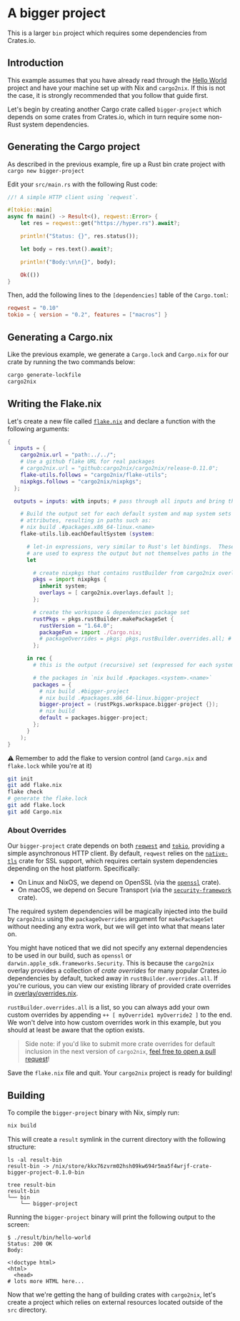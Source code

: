 # A bigger project

This is a larger `bin` project which requires some dependencies from Crates.io.

## Introduction

This example assumes that you have already read through the [Hello World]
project and have your machine set up with Nix and `cargo2nix`. If this is not
the case, it is strongly recommended that you follow that guide first.

[Hello World]: ../1-hello-world/README.md

Let's begin by creating another Cargo crate called `bigger-project` which
depends on some crates from Crates.io, which in turn require some non-Rust
system dependencies.

## Generating the Cargo project

As described in the previous example, fire up a Rust bin crate project with
`cargo new bigger-project`

Edit your `src/main.rs` with the following Rust code:

```rust
//! A simple HTTP client using `reqwest`.

#[tokio::main]
async fn main() -> Result<(), reqwest::Error> {
    let res = reqwest::get("https://hyper.rs").await?;

    println!("Status: {}", res.status());

    let body = res.text().await?;

    println!("Body:\n\n{}", body);

    Ok(())
}
```

Then, add the following lines to the `[dependencies]` table of the `Cargo.toml`:

```toml
reqwest = "0.10"
tokio = { version = "0.2", features = ["macros"] }
```

## Generating a Cargo.nix

Like the previous example, we generate a `Cargo.lock` and `Cargo.nix` for our
crate by running the two commands below:

```bash
cargo generate-lockfile
cargo2nix
```

## Writing the Flake.nix

Let's create a new file called [`flake.nix`] and declare a function with the
following arguments:

[`flake.nix`]: ./flake.nix

```nix
{
  inputs = {
    cargo2nix.url = "path:../../";
    # Use a github flake URL for real packages
    # cargo2nix.url = "github:cargo2nix/cargo2nix/release-0.11.0";
    flake-utils.follows = "cargo2nix/flake-utils";
    nixpkgs.follows = "cargo2nix/nixpkgs";
  };

  outputs = inputs: with inputs; # pass through all inputs and bring them into scope

    # Build the output set for each default system and map system sets into
    # attributes, resulting in paths such as:
    # nix build .#packages.x86_64-linux.<name>
    flake-utils.lib.eachDefaultSystem (system:

      # let-in expressions, very similar to Rust's let bindings.  These names
      # are used to express the output but not themselves paths in the output.
      let

        # create nixpkgs that contains rustBuilder from cargo2nix overlay
        pkgs = import nixpkgs {
          inherit system;
          overlays = [ cargo2nix.overlays.default ];
        };

        # create the workspace & dependencies package set
        rustPkgs = pkgs.rustBuilder.makePackageSet {
          rustVersion = "1.64.0";
          packageFun = import ./Cargo.nix;
          # packageOverrides = pkgs: pkgs.rustBuilder.overrides.all; # Implied, if not specified
        };

      in rec {
        # this is the output (recursive) set (expressed for each system)

        # the packages in `nix build .#packages.<system>.<name>`
        packages = {
          # nix build .#bigger-project
          # nix build .#packages.x86_64-linux.bigger-project
          bigger-project = (rustPkgs.workspace.bigger-project {});
          # nix build
          default = packages.bigger-project;
        };
      }
    );
}
```

:warning: Remember to add the flake to version control (and `Cargo.nix` and
`flake.lock` while you're at it)

```bash
git init
git add flake.nix
flake check
# generate the flake.lock
git add flake.lock
git add Cargo.nix
```

### About Overrides

Our `bigger-project` crate depends on both [`reqwest`] and [`tokio`], providing
a simple asynchronous HTTP client. By default, `reqwest` relies on the
[`native-tls`] crate for SSL support, which requires certain system dependencies
depending on the host platform.  Specifically:

* On Linux and NixOS, we depend on OpenSSL (via the [`openssl`] crate).
* On macOS, we depend on Secure Transport (via the [`security-framework`]
  crate).

[`reqwest`]: https://github.com/seanmonstar/reqwest
[`tokio`]: https://github.com/tokio-rs/tokio
[`native-tls`]: https://github.com/sfackler/rust-native-tls
[`openssl`]: https://github.com/sfackler/rust-openssl
[`security-framework`]: https://github.com/kornelski/rust-security-framework

The required system dependencies will be magically injected into the build by
`cargo2nix` using the `packageOverrides` argument for `makePackageSet` without
needing any extra work, but we will get into what that means later on.

You might have noticed that we did not specify any external dependencies to be
used in our build, such as `openssl` or `darwin.apple_sdk.frameworks.Security`.
This is because the `cargo2nix` overlay provides a collection of _crate
overrides_ for many popular Crates.io dependencies by default, tucked away in
`rustBuilder.overrides.all`. If you're curious, you can view our existing
library of provided crate overrides in [overlay/overrides.nix].

[overlay/overrides.nix]: ../../overlay/overrides.nix

`rustBuilder.overrides.all` is a list, so you can always add your own custom
overrides by appending `++ [ myOverride1 myOverride2 ]` to the end. We won't
delve into how custom overrides work in this example, but you should at least be
aware that the option exists.

> Side note: if you'd like to submit more crate overrides for default inclusion
> in the next version of `cargo2nix`, [feel free to open a pull request]!

[feel free to open a pull request]: ./../../CONTRIBUTING.md

Save the `flake.nix` file and quit. Your `cargo2nix` project is ready for
building!

## Building

To compile the `bigger-project` binary with Nix, simply run:

```bash
nix build
```

This will create a `result` symlink in the current directory with the following
structure:

```text
ls -al result-bin
result-bin -> /nix/store/kkx76zvrm02hsh09kw694r5ma5f4wrjf-crate-bigger-project-0.1.0-bin

tree result-bin
result-bin
└── bin
    └── bigger-project

```

Running the `bigger-project` binary will print the following output to the
screen:

```text
$ ./result/bin/hello-world
Status: 200 OK
Body:

<!doctype html>
<html>
  <head>
# lots more HTML here...
```

Now that we're getting the hang of building crates with `cargo2nix`, let's
create a project which relies on external resources located outside of the `src`
directory.
